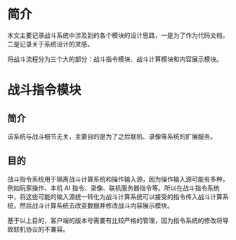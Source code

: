 # 简介

本文主要记录战斗系统中涉及到的各个模块的设计思路，一是为了作为代码文档，二是记录关于系统设计的灵感。

将战斗流程分为三个大的部分：战斗指令模块、战斗计算模块和内容展示模块。

# 战斗指令模块

## 简介

该系统与战斗细节无关，主要目的是为了之后联机、录像等系统的扩展服务。

## 目的

战斗指令系统用于隔离战斗计算系统和操作输入源，因为操作输入源可能有多种，例如玩家操作、本机 AI 指令、录像、联机服务器指令等。所以在战斗指令系统中，将这些可能的输入源统一转化为战斗计算系统可以接受的指令传入战斗计算系统，然后战斗计算系统去改变数据并修改战斗内容展示模块。

基于以上目的，客户端的版本号需要有比较严格的管理，因为指令系统的修改将导致联机协议的不兼容。



